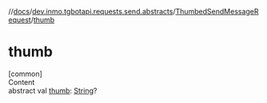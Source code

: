 //[docs](../../../index.md)/[dev.inmo.tgbotapi.requests.send.abstracts](../index.md)/[ThumbedSendMessageRequest](index.md)/[thumb](thumb.md)



# thumb  
[common]  
Content  
abstract val [thumb](thumb.md): [String](https://kotlinlang.org/api/latest/jvm/stdlib/kotlin/-string/index.html)?  



